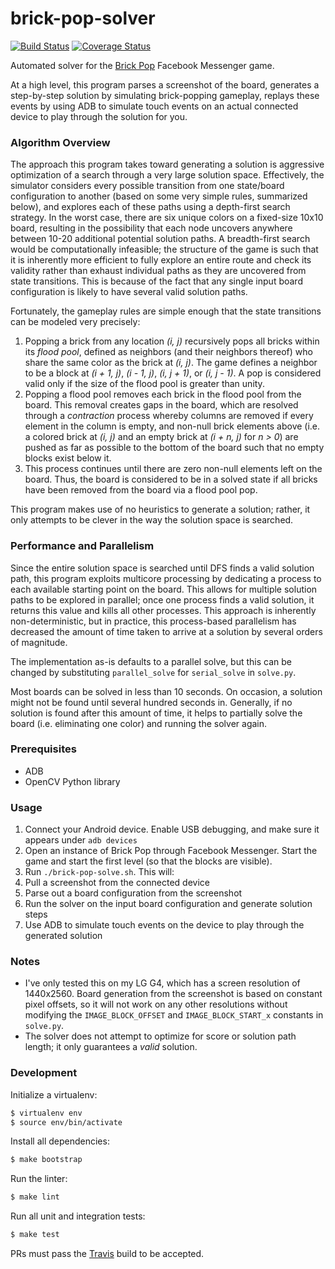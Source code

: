 # brick-pop-solver

[![Build Status](https://travis-ci.org/LINKIWI/brick-pop-solver.svg?branch=master)](https://travis-ci.org/LINKIWI/brick-pop-solver) [![Coverage Status](https://coveralls.io/repos/github/LINKIWI/brick-pop-solver/badge.svg?branch=master)](https://coveralls.io/github/LINKIWI/brick-pop-solver?branch=master)

Automated solver for the [Brick Pop](https://techcrunch.com/2016/11/29/messenger-instant-games/) Facebook Messenger game.

At a high level, this program parses a screenshot of the board, generates a step-by-step solution by simulating brick-popping gameplay, replays these events by using ADB to simulate touch events on an actual connected device to play through the solution for you.

### Algorithm Overview

The approach this program takes toward generating a solution is aggressive optimization of a search through a very large solution space. Effectively, the simulator considers every possible transition from one state/board configuration to another (based on some very simple rules, summarized below), and explores each of these paths using a depth-first search strategy. In the worst case, there are six unique colors on a fixed-size 10x10 board, resulting in the possibility that each node uncovers anywhere between 10-20 additional potential solution paths. A breadth-first search would be computationally infeasible; the structure of the game is such that it is inherently more efficient to fully explore an entire route and check its validity rather than exhaust individual paths as they are uncovered from state transitions. This is because of the fact that any single input board configuration is likely to have several valid solution paths.

Fortunately, the gameplay rules are simple enough that the state transitions can be modeled very precisely:

1. Popping a brick from any location *(i, j)* recursively pops all bricks within its *flood pool*, defined as neighbors (and their neighbors thereof) who share the same color as the brick at *(i, j)*. The game defines a neighbor to be a block at *(i + 1, j)*, *(i - 1, j)*, *(i, j + 1)*, or *(i, j - 1)*. A pop is considered valid only if the size of the flood pool is greater than unity.
2. Popping a flood pool removes each brick in the flood pool from the board. This removal creates gaps in the board, which are resolved through a *contraction* process whereby columns are removed if every element in the column is empty, and non-null brick elements above (i.e. a colored brick at *(i, j)* and an empty brick at *(i + n, j)* for *n > 0*) are pushed as far as possible to the bottom of the board such that no empty blocks exist below it.
3. This process continues until there are zero non-null elements left on the board. Thus, the board is considered to be in a solved state if all bricks have been removed from the board via a flood pool pop.

This program makes use of no heuristics to generate a solution; rather, it only attempts to be clever in the way the solution space is searched.

### Performance and Parallelism

Since the entire solution space is searched until DFS finds a valid solution path, this program exploits multicore processing by dedicating a process to each available starting point on the board. This allows for multiple solution paths to be explored in parallel; once one process finds a valid solution, it returns this value and kills all other processes. This approach is inherently non-deterministic, but in practice, this process-based parallelism has decreased the amount of time taken to arrive at a solution by several orders of magnitude.

The implementation as-is defaults to a parallel solve, but this can be changed by substituting `parallel_solve` for `serial_solve` in `solve.py`.

Most boards can be solved in less than 10 seconds. On occasion, a solution might not be found until several hundred seconds in. Generally, if no solution is found after this amount of time, it helps to partially solve the board (i.e. eliminating one color) and running the solver again.

### Prerequisites

* ADB
* OpenCV Python library

### Usage

1. Connect your Android device. Enable USB debugging, and make sure it appears under `adb devices`
2. Open an instance of Brick Pop through Facebook Messenger. Start the game and start the first level (so that the blocks are visible).
3. Run `./brick-pop-solve.sh`. This will:
  1. Pull a screenshot from the connected device
  2. Parse out a board configuration from the screenshot
  3. Run the solver on the input board configuration and generate solution steps
  4. Use ADB to simulate touch events on the device to play through the generated solution

### Notes

* I've only tested this on my LG G4, which has a screen resolution of 1440x2560. Board generation from the screenshot is based on constant pixel offsets, so it will not work on any other resolutions without modifying the `IMAGE_BLOCK_OFFSET` and `IMAGE_BLOCK_START_x` constants in `solve.py`.
* The solver does not attempt to optimize for score or solution path length; it only guarantees a *valid* solution.

### Development

Initialize a virtualenv:

```bash
$ virtualenv env
$ source env/bin/activate
```

Install all dependencies:

```bash
$ make bootstrap
```

Run the linter:

```bash
$ make lint
```

Run all unit and integration tests:

```bash
$ make test
```

PRs must pass the [Travis](https://travis-ci.org/LINKIWI/brick-pop-solver) build to be accepted.
